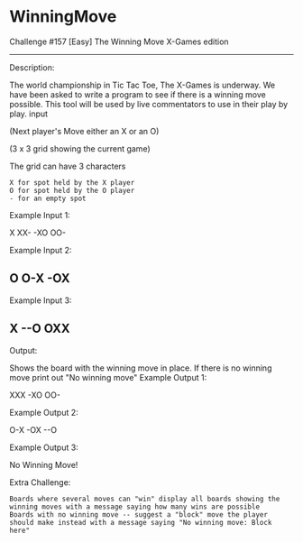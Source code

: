 WinningMove
===========

Challenge #157 [Easy] The Winning Move X-Games edition

-----------

Description:

The world championship in Tic Tac Toe, The X-Games is underway. We have been asked to write a program to see if there is a winning move possible. This tool will be used by live commentators to use in their play by play.
input

(Next player's Move either an X or an O)

(3 x 3 grid showing the current game)

The grid can have 3 characters

    X for spot held by the X player
    O for spot held by the O player
    - for an empty spot

Example Input 1:

X
XX-
-XO
OO-

Example Input 2:

O
O-X
-OX
---

Example Input 3:

X
--O
OXX
---

Output:

Shows the board with the winning move in place. If there is no winning move print out "No winning move"
Example Output 1:

XXX
-XO
OO-

Example Output 2:

O-X
-OX
--O

Example Output 3:

No Winning Move!

Extra Challenge:

    Boards where several moves can "win" display all boards showing the winning moves with a message saying how many wins are possible
    Boards with no winning move -- suggest a "block" move the player should make instead with a message saying "No winning move: Block here"
